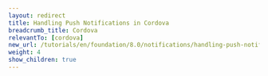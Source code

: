 ```yaml
---
layout: redirect
title: Handling Push Notifications in Cordova
breadcrumb_title: Cordova
relevantTo: [cordova]
new_url: /tutorials/en/foundation/8.0/notifications/handling-push-notifications/cordova/
weight: 4
show_children: true
---
```

